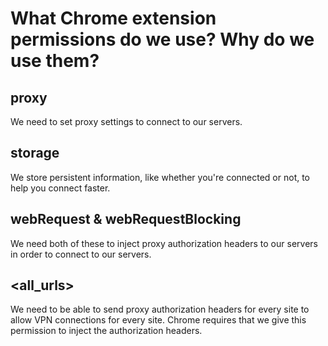 # What Chrome extension permissions do we use? Why do we use them?

## proxy
We need to set proxy settings to connect to our servers.
## storage
We store persistent information, like whether you're connected or not, to help you connect faster.
## webRequest & webRequestBlocking
We need both of these to inject proxy authorization headers to our servers in order to connect to our servers.
## <all_urls>
We need to be able to send proxy authorization headers for every site to allow VPN connections for every site. Chrome requires that we give this permission to inject the authorization headers.
